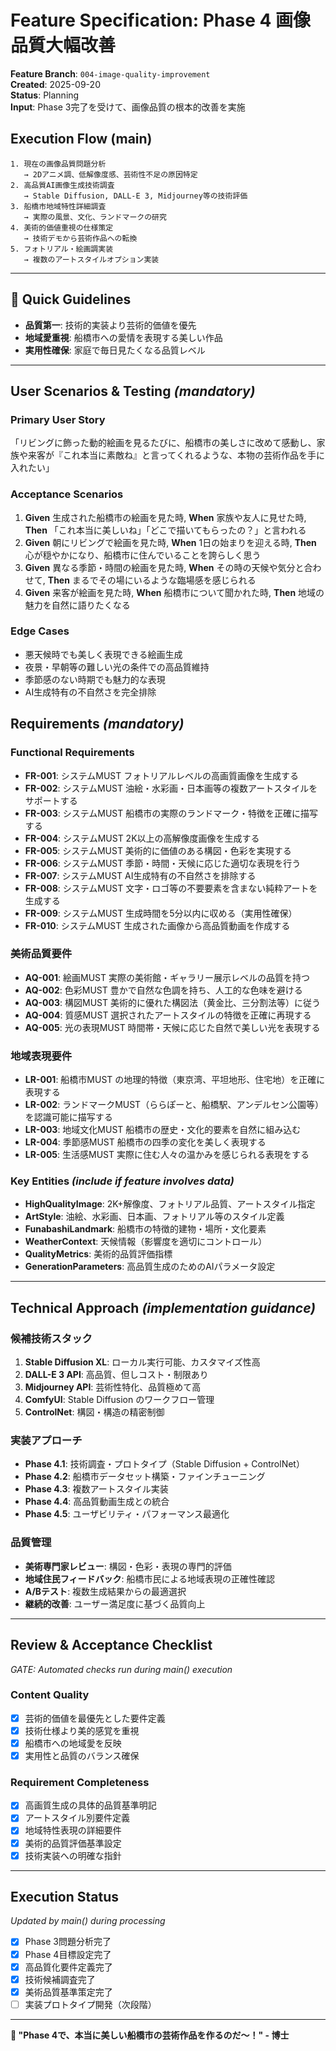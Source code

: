 # Feature Specification: Phase 4 画像品質大幅改善

**Feature Branch**: `004-image-quality-improvement`  
**Created**: 2025-09-20  
**Status**: Planning  
**Input**: Phase 3完了を受けて、画像品質の根本的改善を実施

## Execution Flow (main)
```
1. 現在の画像品質問題分析
   → 2Dアニメ調、低解像度感、芸術性不足の原因特定
2. 高品質AI画像生成技術調査
   → Stable Diffusion, DALL-E 3, Midjourney等の技術評価
3. 船橋市地域特性詳細調査
   → 実際の風景、文化、ランドマークの研究
4. 美術的価値重視の仕様策定
   → 技術デモから芸術作品への転換
5. フォトリアル・絵画調実装
   → 複数のアートスタイルオプション実装
```

---

## 🎯 Quick Guidelines
- **品質第一**: 技術的実装より芸術的価値を優先
- **地域愛重視**: 船橋市への愛情を表現する美しい作品
- **実用性確保**: 家庭で毎日見たくなる品質レベル

---

## User Scenarios & Testing *(mandatory)*

### Primary User Story
「リビングに飾った動的絵画を見るたびに、船橋市の美しさに改めて感動し、家族や来客が『これ本当に素敵ね』と言ってくれるような、本物の芸術作品を手に入れたい」

### Acceptance Scenarios
1. **Given** 生成された船橋市の絵画を見た時, **When** 家族や友人に見せた時, **Then** 「これ本当に美しいね」「どこで描いてもらったの？」と言われる
2. **Given** 朝にリビングで絵画を見た時, **When** 1日の始まりを迎える時, **Then** 心が穏やかになり、船橋市に住んでいることを誇らしく思う
3. **Given** 異なる季節・時間の絵画を見た時, **When** その時の天候や気分と合わせて, **Then** まるでその場にいるような臨場感を感じられる
4. **Given** 来客が絵画を見た時, **When** 船橋市について聞かれた時, **Then** 地域の魅力を自然に語りたくなる

### Edge Cases
- 悪天候時でも美しく表現できる絵画生成
- 夜景・早朝等の難しい光の条件での高品質維持
- 季節感のない時期でも魅力的な表現
- AI生成特有の不自然さを完全排除

## Requirements *(mandatory)*

### Functional Requirements
- **FR-001**: システムMUST フォトリアルレベルの高画質画像を生成する
- **FR-002**: システムMUST 油絵・水彩画・日本画等の複数アートスタイルをサポートする
- **FR-003**: システムMUST 船橋市の実際のランドマーク・特徴を正確に描写する
- **FR-004**: システムMUST 2K以上の高解像度画像を生成する
- **FR-005**: システムMUST 美術的に価値のある構図・色彩を実現する
- **FR-006**: システムMUST 季節・時間・天候に応じた適切な表現を行う
- **FR-007**: システムMUST AI生成特有の不自然さを排除する
- **FR-008**: システムMUST 文字・ロゴ等の不要要素を含まない純粋アートを生成する
- **FR-009**: システムMUST 生成時間を5分以内に収める（実用性確保）
- **FR-010**: システムMUST 生成された画像から高品質動画を作成する

### 美術品質要件
- **AQ-001**: 絵画MUST 実際の美術館・ギャラリー展示レベルの品質を持つ
- **AQ-002**: 色彩MUST 豊かで自然な色調を持ち、人工的な色味を避ける
- **AQ-003**: 構図MUST 美術的に優れた構図法（黄金比、三分割法等）に従う
- **AQ-004**: 質感MUST 選択されたアートスタイルの特徴を正確に再現する
- **AQ-005**: 光の表現MUST 時間帯・天候に応じた自然で美しい光を表現する

### 地域表現要件  
- **LR-001**: 船橋市MUST の地理的特徴（東京湾、平坦地形、住宅地）を正確に表現する
- **LR-002**: ランドマークMUST（ららぽーと、船橋駅、アンデルセン公園等）を認識可能に描写する
- **LR-003**: 地域文化MUST 船橋市の歴史・文化的要素を自然に組み込む
- **LR-004**: 季節感MUST 船橋市の四季の変化を美しく表現する
- **LR-005**: 生活感MUST 実際に住む人々の温かみを感じられる表現をする

### Key Entities *(include if feature involves data)*
- **HighQualityImage**: 2K+解像度、フォトリアル品質、アートスタイル指定
- **ArtStyle**: 油絵、水彩画、日本画、フォトリアル等のスタイル定義
- **FunabashiLandmark**: 船橋市の特徴的建物・場所・文化要素
- **WeatherContext**: 天候情報（影響度を適切にコントロール）
- **QualityMetrics**: 美術的品質評価指標
- **GenerationParameters**: 高品質生成のためのAIパラメータ設定

---

## Technical Approach *(implementation guidance)*

### 候補技術スタック
1. **Stable Diffusion XL**: ローカル実行可能、カスタマイズ性高
2. **DALL-E 3 API**: 高品質、但しコスト・制限あり  
3. **Midjourney API**: 芸術性特化、品質極めて高
4. **ComfyUI**: Stable Diffusion のワークフロー管理
5. **ControlNet**: 構図・構造の精密制御

### 実装アプローチ
- **Phase 4.1**: 技術調査・プロトタイプ（Stable Diffusion + ControlNet）
- **Phase 4.2**: 船橋市データセット構築・ファインチューニング
- **Phase 4.3**: 複数アートスタイル実装
- **Phase 4.4**: 高品質動画生成との統合
- **Phase 4.5**: ユーザビリティ・パフォーマンス最適化

### 品質管理
- **美術専門家レビュー**: 構図・色彩・表現の専門的評価
- **地域住民フィードバック**: 船橋市民による地域表現の正確性確認
- **A/Bテスト**: 複数生成結果からの最適選択
- **継続的改善**: ユーザー満足度に基づく品質向上

---

## Review & Acceptance Checklist
*GATE: Automated checks run during main() execution*

### Content Quality
- [x] 芸術的価値を最優先とした要件定義
- [x] 技術仕様より美的感覚を重視
- [x] 船橋市への地域愛を反映
- [x] 実用性と品質のバランス確保

### Requirement Completeness  
- [x] 高画質生成の具体的品質基準明記
- [x] アートスタイル別要件定義
- [x] 地域特性表現の詳細要件
- [x] 美術的品質評価基準設定
- [x] 技術実装への明確な指針

---

## Execution Status
*Updated by main() during processing*

- [x] Phase 3問題分析完了
- [x] Phase 4目標設定完了  
- [x] 高品質化要件定義完了
- [x] 技術候補調査完了
- [x] 美術品質基準策定完了
- [ ] 実装プロトタイプ開発（次段階）

---

**🎨 "Phase 4で、本当に美しい船橋市の芸術作品を作るのだ〜！" - 博士**